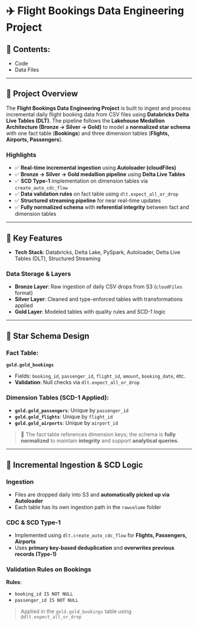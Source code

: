 # ✈️ Flight Bookings Data Engineering Project

## 📑 Contents:
- Code
- Data Files

---

## 📌 Project Overview

The **Flight Bookings Data Engineering Project** is built to ingest and process incremental daily flight booking data from CSV files using **Databricks Delta Live Tables (DLT)**. The pipeline follows the **Lakehouse Medallion Architecture (Bronze → Silver → Gold)** to model a **normalized star schema** with one fact table (**Bookings**) and three dimension tables (**Flights, Airports, Passengers**).

### Highlights
- ✅ **Real-time incremental ingestion** using **Autoloader (cloudFiles)**
- ✅ **Bronze → Silver → Gold medallion pipeline** using **Delta Live Tables**
- ✅ **SCD Type-1** implementation on dimension tables via `create_auto_cdc_flow`
- ✅ **Data validation rules** on fact table using `dlt.expect_all_or_drop`
- ✅ **Structured streaming pipeline** for near real-time updates
- ✅ **Fully normalized schema** with **referential integrity** between fact and dimension tables

---

## 🚀 Key Features

- **Tech Stack**: Databricks, Delta Lake, PySpark, Autoloader, Delta Live Tables (DLT), Structured Streaming

### Data Storage & Layers

- **Bronze Layer**: Raw ingestion of daily CSV drops from S3 (`cloudFiles` format)
- **Silver Layer**: Cleaned and type-enforced tables with transformations applied
- **Gold Layer**: Modeled tables with quality rules and SCD-1 logic

---

## 🧱 Star Schema Design

### Fact Table:
**`gold.gold_bookings`**
- Fields: `booking_id`, `passenger_id`, `flight_id`, `amount`, `booking_date`, etc.
- **Validation**: Null checks via `dlt.expect_all_or_drop`

### Dimension Tables (SCD-1 Applied):
- **`gold.gold_passengers`**: Unique by `passenger_id`
- **`gold.gold_flights`**: Unique by `flight_id`
- **`gold.gold_airports`**: Unique by `airport_id`

> 🔹 The fact table references dimension keys; the schema is **fully normalized** to maintain **integrity** and support **analytical queries**.

---

## 🔁 Incremental Ingestion & SCD Logic

### Ingestion
- Files are dropped daily into S3 and **automatically picked up via Autoloader**
- Each table has its own ingestion path in the `rawvolume` folder

### CDC & SCD Type-1
- Implemented using `dlt.create_auto_cdc_flow` for **Flights, Passengers, Airports**
- Uses **primary key-based deduplication** and **overwrites previous records (Type-1)**

### Validation Rules on Bookings
**Rules**:
- `booking_id IS NOT NULL`
- `passenger_id IS NOT NULL`

> Applied in the `gold.gold_bookings` table using `@dlt.expect_all_or_drop`
